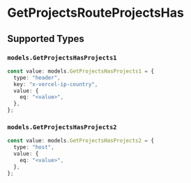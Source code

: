 # GetProjectsRouteProjectsHas


## Supported Types

### `models.GetProjectsHasProjects1`

```typescript
const value: models.GetProjectsHasProjects1 = {
  type: "header",
  key: "x-vercel-ip-country",
  value: {
    eq: "<value>",
  },
};
```

### `models.GetProjectsHasProjects2`

```typescript
const value: models.GetProjectsHasProjects2 = {
  type: "host",
  value: {
    eq: "<value>",
  },
};
```

